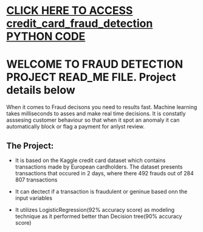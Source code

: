 # [ CLICK HERE TO ACCESS credit_card_fraud_detection PYTHON CODE](https://github.com/thandofana/credit_card_fraud_detection/blob/main/credit_card_fraud_detection_model.ipynb)


# WELCOME TO FRAUD DETECTION  PROJECT READ_ME FILE. Project details below

When it comes to Fraud decisons you need to results fast. Machine
learning takes milliseconds to asses and make real time decisions.
It is constatly asssesing customer behaviour so that when it spot 
an anomaly it can automatically block or flag a payment for 
anlyst review.

## The Project:

* It is based on the Kaggle credit card dataset which contains transactions
  made by European cardholders. The dataset presents transactions that occured 
  in 2 days, where there 492 frauds out of 284 807 transactions

* It can dectect if a transaction is fraudulent or geninue based onn the 
  input variables


* It utilizes LogisticRegression(92% accuracy score) as modeling technique as it
  performed better than Decision tree(90% accuracy score)

